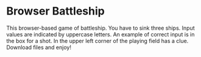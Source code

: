# Browser Battleship
This browser-based game of battleship. You have to sink three ships. Input values are indicated by uppercase letters. An example of correct input is in the box for a shot. In the upper left corner of the playing field has a clue. Download files and enjoy!
